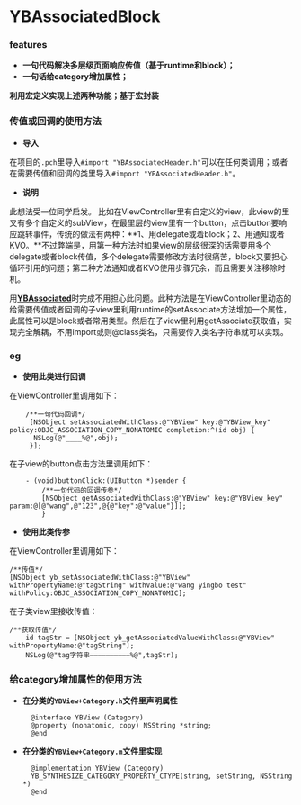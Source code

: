 # YBAssociatedBlock

### features

+ **一句代码解决多层级页面响应传值（基于runtime和block）；**
+ **一句话给category增加属性；**


**利用宏定义实现上述两种功能；基于宏封装**

### 传值或回调的使用方法

+ **导入**

在项目的`.pch`里导入`#import "YBAssociatedHeader.h"`可以在任何类调用；或者在需要传值和回调的类里导入`#import "YBAssociatedHeader.h"`。

+ **说明**

此想法受一位同学启发。
比如在ViewController里有自定义的view，此view的里又有多个自定义的subView，在最里层的view里有一个button，点击button要响应跳转事件，传统的做法有两种：**1、用delegate或着block；2、用通知或者KVO。**不过弊端是，用第一种方法时如果view的层级很深的话需要用多个delegate或者block传值，多个delegate需要修改方法时很痛苦，block又要担心循环引用的问题；第二种方法通知或者KVO使用步骤冗余，而且需要关注移除时机。

用[**YBAssociated**](https://github.com/wangyingbo/YBAssociatedBlock)时完成不用担心此问题。此种方法是在ViewController里动态的给需要传值或者回调的子view里利用runtime的setAssociate方法增加一个属性，此属性可以是block或者常用类型。然后在子view里利用getAssociate获取值，实现完全解耦，不用import或则@class类名，只需要传入类名字符串就可以实现。

### eg

+ **使用此类进行回调**

在ViewController里调用如下：

        /**一句代码回调*/
         [NSObject setAssociatedWithClass:@"YBView" key:@"YBView_key" policy:OBJC_ASSOCIATION_COPY_NONATOMIC completion:^(id obj) {
          NSLog(@"____%@",obj);
         }];
 
 在子view的button点击方法里调用如下：
 
        - (void)buttonClick:(UIButton *)sender {
            /**一句代码的回调传参*/
            [NSObject getAssociatedWithClass:@"YBView" key:@"YBView_key" param:@[@"wang",@"123",@{@"key":@"value"}]];
            }
            
+ **使用此类传参**

在ViewController里调用如下：

    /**传值*/
    [NSObject yb_setAssociatedWithClass:@"YBView" withPropertyName:@"tagString" withValue:@"wang yingbo test" withPolicy:OBJC_ASSOCIATION_COPY_NONATOMIC];

在子类view里接收传值：

    /**获取传值*/
        id tagStr = [NSObject yb_getAssociatedValueWithClass:@"YBView" withPropertyName:@"tagString"];
        NSLog(@"tag字符串——————————%@",tagStr);

### 给category增加属性的使用方法

+ **在分类的`YBView+Category.h`文件里声明属性**

        @interface YBView (Category)
        @property (nonatomic, copy) NSString *string;
        @end

+ **在分类的`YBView+Category.m`文件里实现**

        @implementation YBView (Category)
        YB_SYNTHESIZE_CATEGORY_PROPERTY_CTYPE(string, setString, NSString *)
        @end





